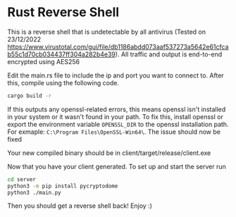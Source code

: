 # Rust Reverse Shell

This is a reverse shell that is undetectable by all antivirus (Tested on 23/12/2022 https://www.virustotal.com/gui/file/db1186abdd073aaf537273a5642e61cfcab55c1d70cb034437ff304a282b4e39). All traffic and output is end-to-end encrypted using AES256

Edit the main.rs file to include the ip and port you want to connect to. After this, compile using the following code.

```sh
cargo build -r
```
If this outputs any openssl-related errors, this means openssl isn't installed in your system or it wasn't found in your path. To fix this, install openssl or export the environment variable `OPENSSL_DIR` to the openssl installation path. For exmaple: `C:\Program Files\OpenSSL-Win64\`. The issue should now be fixed

Your new compiled binary should be in client/target/release/client.exe

Now that you have your client generated. To set up and start the server run

```sh
cd server
python3 -m pip install pycryptodome
python3 ./main.py
```

Then you should get a reverse shell back! Enjoy :)
